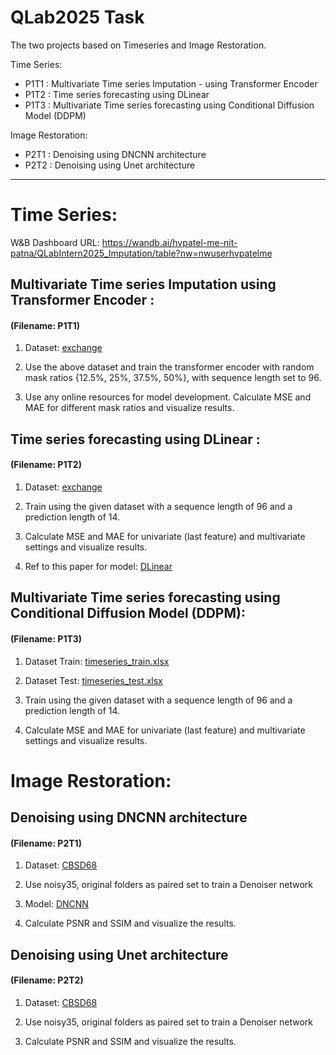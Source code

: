 
# QLab2025 Task

The two projects based on Timeseries and Image Restoration.

Time Series:
- P1T1 : Multivariate Time series Imputation - using Transformer Encoder 
- P1T2 : Time series forecasting using DLinear
- P1T3 : Multivariate Time series forecasting using Conditional Diffusion Model (DDPM)

Image Restoration:
- P2T1 : Denoising using DNCNN architecture
- P2T2 : Denoising using Unet architecture

***

# Time Series: 

W&B Dashboard URL: https://wandb.ai/hvpatel-me-nit-patna/QLabIntern2025_Imputation/table?nw=nwuserhvpatelme

## Multivariate Time series Imputation using Transformer Encoder : 
#### (Filename: P1T1) 



1. Dataset: [exchange](https://drive.google.com/file/d/1EBLfP2Dx2K7LsSZybX4JJes-wEcTJbz-/view?usp=drive_link.) 

2. Use the above dataset and train the transformer encoder with random mask ratios {12.5%, 25%, 37.5%, 50%}, with sequence length set to 96. 

3. Use any online resources for model development. Calculate MSE and MAE for different mask ratios and visualize results. 

 

## Time series forecasting using DLinear : 
#### (Filename: P1T2)

1. Dataset: [exchange](https://drive.google.com/file/d/1EBLfP2Dx2K7LsSZybX4JJes-wEcTJbz-/view?usp=drive_link.) 

2. Train using the given dataset with a sequence length of 96 and a prediction length of 14. 

3. Calculate MSE and MAE for univariate (last feature) and multivariate settings and visualize results. 

4. Ref to this paper for model:  [DLinear](https://arxiv.org/abs/2205.13504) 

 

## Multivariate Time series forecasting using Conditional Diffusion Model (DDPM): 
#### (Filename: P1T3)

 1. Dataset Train: [timeseries_train.xlsx](https://indianinstituteofscience-my.sharepoint.com/:x:/g/personal/mothishg_iisc_ac_in/EWznM8dvt8hMgMg_plv4sUIBuFItAeCg25xugbQpm-eiMQ?e=ZlFqop)

 2. Dataset Test: [timeseries_test.xlsx](https://indianinstituteofscience-my.sharepoint.com/:x:/g/personal/mothishg_iisc_ac_in/EVsoPcgyHXdHoSx4a_A_OxsBzxhAqGHQM4aZ7w0nmOU84Q?e=R7SXab) 

 3. Train using the given dataset with a sequence length of 96 and a prediction length of 14. 

 4. Calculate MSE and MAE for univariate (last feature) and multivariate settings and visualize results. 

 

# Image Restoration: 

## Denoising using DNCNN architecture 
#### (Filename: P2T1)

1. Dataset: [CBSD68](https://github.com/clausmichele/CBSD68-dataset.git) 

2. Use noisy35, original folders as paired set to train a Denoiser network 

3. Model: [DNCNN](https://arxiv.org/abs/1608.03981) 

4. Calculate PSNR and SSIM and visualize the results. 

 
## Denoising using Unet architecture 
#### (Filename: P2T2)

1. Dataset: [CBSD68](https://github.com/clausmichele/CBSD68-dataset.git) 

2. Use noisy35, original folders as paired set to train a Denoiser network 

3. Calculate PSNR and SSIM and visualize the results. 

 

 

 

 
